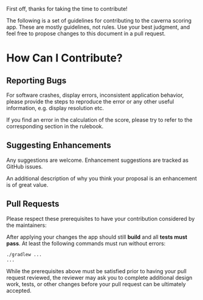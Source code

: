 First off, thanks for taking the time to contribute!

The following is a set of guidelines for contributing to the caverna scoring app.
These are mostly guidelines, not rules.
Use your best judgment, and feel free to propose changes to this document in a pull request.

# How Can I Contribute?

## Reporting Bugs

For software crashes, display errors, inconsistent application behavior,
please provide the steps to reproduce the error or any other useful information, e.g. display resolution etc.

If you find an error in the calculation of the score,
please try to refer to the corresponding section in the rulebook.

## Suggesting Enhancements

Any suggestions are welcome.
Enhancement suggestions are tracked as GitHub issues.

An additional description of why you think your proposal is an enhancement is of great value.

## Pull Requests

Please respect these prerequisites to have your contribution considered by the maintainers:

After applying your changes the app should still **build** and all **tests must pass**.
At least the following commands must run without errors:

    ./gradlew ...
    ...

While the prerequisites above must be satisfied prior to having your pull request reviewed,
the reviewer may ask you to complete additional design work, tests,
or other changes before your pull request can be ultimately accepted.
